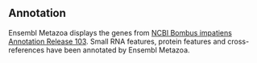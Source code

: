 Annotation
----------

Ensembl Metazoa displays the genes from [NCBI Bombus impatiens Annotation Release 103](https://www.ncbi.nlm.nih.gov/genome/annotation_euk/Bombus_impatiens/103/).
Small RNA features, protein features and cross-references have been
annotated by Ensembl Metazoa.
